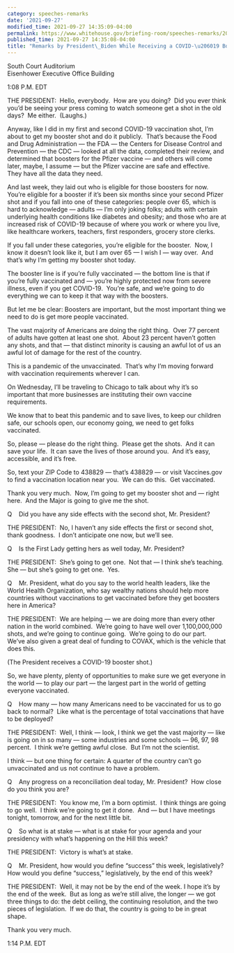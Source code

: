 ```yaml
---
category: speeches-remarks
date: '2021-09-27'
modified_time: 2021-09-27 14:35:09-04:00
permalink: https://www.whitehouse.gov/briefing-room/speeches-remarks/2021/09/27/remarks-by-president-biden-while-receiving-a-covid-19-booster-shot/
published_time: 2021-09-27 14:35:08-04:00
title: "Remarks by President\_Biden While Receiving a COVID-\u206019 Booster\_Shot"
---
```

 
South Court Auditorium  
Eisenhower Executive Office Building

1:08 P.M. EDT

THE PRESIDENT:  Hello, everybody.  How are you doing?  Did you ever
think you’d be seeing your press coming to watch someone get a shot in
the old days?  Me either.  (Laughs.) 

Anyway, like I did in my first and second COVID-19 vaccination shot, I’m
about to get my booster shot and do it publicly.  That’s because the
Food and Drug Administration — the FDA — the Centers for Disease Control
and Prevention — the CDC — looked at all the data, completed their
review, and determined that boosters for the Pfizer vaccine — and others
will come later, maybe, I assume — but the Pfizer vaccine are safe and
effective.  They have all the data they need. 

And last week, they laid out who is eligible for those boosters for
now.  You’re eligible for a booster if it’s been six months since your
second Pfizer shot and if you fall into one of these categories: people
over 65, which is hard to acknowledge — adults — I’m only joking folks;
adults with certain underlying health conditions like diabetes and
obesity; and those who are at increased risk of COVID-19 because of
where you work or where you live, like healthcare workers, teachers,
first responders, grocery store clerks. 

If you fall under these categories, you’re eligible for the booster. 
Now, I know it doesn’t look like it, but I am over 65 — I wish I — way
over.  And that’s why I’m getting my booster shot today. 

The booster line is if you’re fully vaccinated — the bottom line is that
if you’re fully vaccinated and — you’re highly protected now from severe
illness, even if you get COVID-19.  You’re safe, and we’re going to do
everything we can to keep it that way with the boosters.

But let me be clear: Boosters are important, but the most important
thing we need to do is get more people vaccinated. 

The vast majority of Americans are doing the right thing.  Over 77
percent of adults have gotten at least one shot.  About 23 percent
haven’t gotten any shots, and that — that distinct minority is causing
an awful lot of us an awful lot of damage for the rest of the country.

This is a pandemic of the unvaccinated.  That’s why I’m moving forward
with vaccination requirements wherever I can.  

On Wednesday, I’ll be traveling to Chicago to talk about why it’s so
important that more businesses are instituting their own vaccine
requirements. 

We know that to beat this pandemic and to save lives, to keep our
children safe, our schools open, our economy going, we need to get folks
vaccinated. 

So, please — please do the right thing.  Please get the shots.  And it
can save your life.  It can save the lives of those around you.  And
it’s easy, accessible, and it’s free.

So, text your ZIP Code to 438829 — that’s 438829 — or visit Vaccines.gov
to find a vaccination location near you.  We can do this.  Get
vaccinated. 

Thank you very much.  Now, I’m going to get my booster shot and — right
here.  And the Major is going to give me the shot.

Q    Did you have any side effects with the second shot, Mr. President?

THE PRESIDENT:  No, I haven’t any side effects the first or second shot,
thank goodness.  I don’t anticipate one now, but we’ll see.

Q    Is the First Lady getting hers as well today, Mr. President?

THE PRESIDENT:  She’s going to get one.  Not that — I think she’s
teaching.  She — but she’s going to get one.  Yes.

Q    Mr. President, what do you say to the world health leaders, like
the World Health Organization, who say wealthy nations should help more
countries without vaccinations to get vaccinated before they get
boosters here in America?

THE PRESIDENT:  We are helping — we are doing more than every other
nation in the world combined.  We’re going to have well over
1,100,000,000 shots, and we’re going to continue going.  We’re going to
do our part.  We’ve also given a great deal of funding to COVAX, which
is the vehicle that does this.

(The President receives a COVID-19 booster shot.)

So, we have plenty, plenty of opportunities to make sure we get everyone
in the world — to play our part — the largest part in the world of
getting everyone vaccinated.

Q    How many — how many Americans need to be vaccinated for us to go
back to normal?  Like what is the percentage of total vaccinations that
have to be deployed?

THE PRESIDENT:  Well, I think — look, I think we get the vast majority —
like is going on in so many — some industries and some schools — 96, 97,
98 percent.  I think we’re getting awful close.  But I’m not the
scientist. 

I think — but one thing for certain: A quarter of the country can’t go
unvaccinated and us not continue to have a problem.

Q    Any progress on a reconciliation deal today, Mr. President?  How
close do you think you are?

THE PRESIDENT:  You know me, I’m a born optimist.  I think things are
going to go well.  I think we’re going to get it done.  And — but I have
meetings tonight, tomorrow, and for the next little bit. 

Q    So what is at stake — what is at stake for your agenda and your
presidency with what’s happening on the Hill this week? 

THE PRESIDENT:  Victory is what’s at stake. 

Q    Mr. President, how would you define “success” this week,
legislatively?  How would you define “success,” legislatively, by the
end of this week?

THE PRESIDENT:  Well, it may not be by the end of the week. I hope it’s
by the end of the week.  But as long as we’re still alive, the longer —
we got three things to do: the debt ceiling, the continuing resolution,
and the two pieces of legislation.  If we do that, the country is going
to be in great shape.

Thank you very much. 

1:14 P.M. EDT

